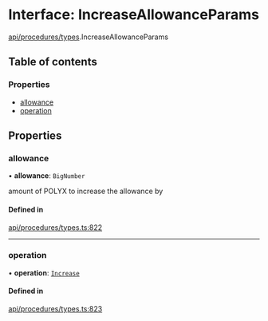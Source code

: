 # Interface: IncreaseAllowanceParams

[api/procedures/types](../wiki/api.procedures.types).IncreaseAllowanceParams

## Table of contents

### Properties

- [allowance](../wiki/api.procedures.types.IncreaseAllowanceParams#allowance)
- [operation](../wiki/api.procedures.types.IncreaseAllowanceParams#operation)

## Properties

### allowance

• **allowance**: `BigNumber`

amount of POLYX to increase the allowance by

#### Defined in

[api/procedures/types.ts:822](https://github.com/PolymeshAssociation/polymesh-sdk/blob/3d14e829/src/api/procedures/types.ts#L822)

___

### operation

• **operation**: [`Increase`](../wiki/api.procedures.types.AllowanceOperation#increase)

#### Defined in

[api/procedures/types.ts:823](https://github.com/PolymeshAssociation/polymesh-sdk/blob/3d14e829/src/api/procedures/types.ts#L823)

